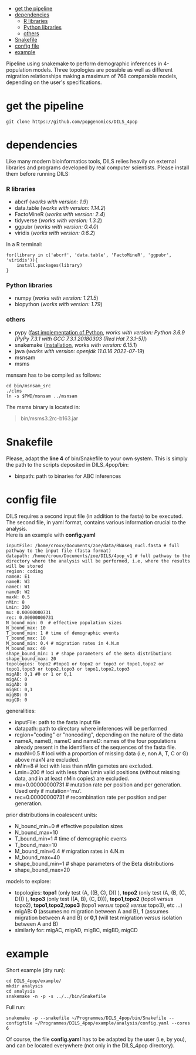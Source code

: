 - [get the pipeline](#get-the-pipeline)
- [dependencies](#dependencies)
    + [R libraries](#r-libraries)
    + [Python libraries](#python-libraries)
    + [others](#others)
- [Snakefile](#snakefile)
- [config file](#config-file)
- [example](#example)

Pipeline using snakemake to perform demographic inferences in 4-population models. Three topologies are possible as well as different migration relationships making a maximum of 768 comparable models, depending on the user's specifications.  
  
# get the pipeline  
```
git clone https://github.com/popgenomics/DILS_4pop
```  

# dependencies  
Like many modern bioinformatics tools, DILS relies heavily on external libraries and programs developed by real computer scientists.  Please install them before running DILS:   
 
### R libraries
- abcrf (_works with version: 1.9_)  
- data.table (_works with version: 1.14.2_)  
- FactoMineR (_works with version: 2.4_)  
- tidyverse (_works with version: 1.3.2_)  
- ggpubr (_works with version: 0.4.0_)  
- viridis (_works with version: 0.6.2_)  
  
In a R terminal:  
```
for(library in c('abcrf', 'data.table', 'FactoMineR', 'ggpubr', 'viridis')){
	install.packages(library)
}
```
  
### Python libraries  
- numpy (_works with version: 1.21.5_)  
- biopython (_works with version: 1.79_)  
  
### others  
- pypy ([fast implementation of Python](https://www.pypy.org/), _works with version: Python 3.6.9  [PyPy 7.3.1 with GCC 7.3.1 20180303 (Red Hat 7.3.1-5)]_)  
- snakemake ([installation](https://snakemake.readthedocs.io/en/stable/getting_started/installation.html), _works with version: 6.15.1_)  
- java (_works with version: openjdk 11.0.16 2022-07-19_)  
- msnsam  
- msms  
  
msnsam has to be compiled as follows:  
```
cd bin/msnsam_src
./clms
ln -s $PWD/msnsam ../msnsam
```  
  
  
The msms binary is located in:
> bin/msms3.2rc-b163.jar
  
# Snakefile  
Please, adapt the **line 4** of bin/Snakefile to your own system. This is simply the path to the scripts deposited in DILS_4pop/bin:  
- binpath: path to binaries for ABC inferences  
  
# config file  
DILS requires a second input file (in addition to the fasta) to be executed. The second file, in yaml format, contains various information crucial to the analysis.  
Here is an example with **config.yaml**    
```
inputFile: /home/croux/Documents/zoe/data/RNAseq_nucl.fasta # full pathway to the input file (fasta format)
datapath: /home/croux/Documents/zoe/DILS/4pop_v1 # full pathway to the directory where the analysis will be performed, i.e, where the results will be stored
region: coding
nameA: E1
nameB: W3
nameC: W1
nameD: W2
maxN: 0.5
nMin: 8
Lmin: 200
mu: 0.00000000731
rec: 0.00000000731
N_bound_min: 0  # effective population sizes
N_bound_max: 10
T_bound_min: 1 # time of demographic events
T_bound_max: 10
M_bound_min: 0.4 # migration rates in 4.N.m
M_bound_max: 40
shape_bound_min: 1 # shape parameters of the Beta distributions
shape_bound_max: 20
topologies: topo2 #topo1 or topo2 or topo3 or topo1,topo2 or topo1,topo3 or topo2,topo3 or topo1,topo2,topo3
migAB: 0,1 #0 or 1 or 0,1
migAC: 0
migAD: 0
migBC: 0,1
migBD: 0
migCD: 0
```

generalities:  
- inputFile: path to the fasta input file  
- datapath: path to directory where inferences will be performed  
- region="coding" or "noncoding", depending on the nature of the data  
- nameA, nameB, nameC and nameD: names of the four populations already present in the identifiers of the sequences of the fasta file.  
- maxN=0.5 # loci with a proportion of missing data (i.e, non A, T, C or G) above maxN are excluded.  
- nMin=8 # loci with less than nMin gametes are excluded.  
- Lmin=200 # loci with less than Lmin valid positions (without missing data, and in at least nMin copies) are excluded.  
- mu=0.00000000731 # mutation rate per position and per generation. Used only if mutation='mu'.  
- rec=0.00000000731 # recombination rate per position and per generation.  

prior distributions in coalescent units:  
- N_bound_min=0  # effective population sizes  
- N_bound_max=10  
- T_bound_min=1 # time of demographic events  
- T_bound_max=10  
- M_bound_min=0.4 # migration rates in 4.N.m  
- M_bound_max=40  
- shape_bound_min=1 # shape parameters of the Beta distributions  
- shape_bound_max=20  
  
models to explore:  
 - topologies: **topo1** (only test (A, ((B, C), D)) ), **topo2** (only test (A, (B, (C, D))) ), **topo3** (only test ((A, B), (C, D))), **topo1,topo2** (topo1 _versus_ topo2), **topo1,topo2,topo3** (topo1 _versus_ topo2 _versus_ topo3), etc ...)   
 - migAB: **0** (assumes no migration between A and B), **1** (assumes migration between A and B) or **0,1** (will test migration _versus_ isolation between A and B)  
 - similarly for: migAC, migAD, migBC, migBD, migCD
  
# example  
Short example (dry run):  
```
cd DILS_4pop/example/
mkdir analysis
cd analysis
snakemake -n -p -s ../../bin/Snakefile
```
   
Full run:  
```
snakemake -p --snakefile ~/Programmes/DILS_4pop/bin/Snakefile --configfile ~/Programmes/DILS_4pop/example/analysis/config.yaml --cores 6
```
  
Of course, the file **config.yaml** has to be adapted by the user (i.e, by you), and can be located everywhere (not only in the DILS_4pop directory).  


